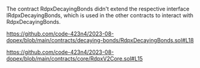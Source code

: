 
The contract RdpxDecayingBonds didn't extend the respective interface IRdpxDecayingBonds, which is used in the other contracts to interact with RdpxDecayingBonds.


https://github.com/code-423n4/2023-08-dopex/blob/main/contracts/decaying-bonds/RdpxDecayingBonds.sol#L18

https://github.com/code-423n4/2023-08-dopex/blob/main/contracts/core/RdpxV2Core.sol#L15